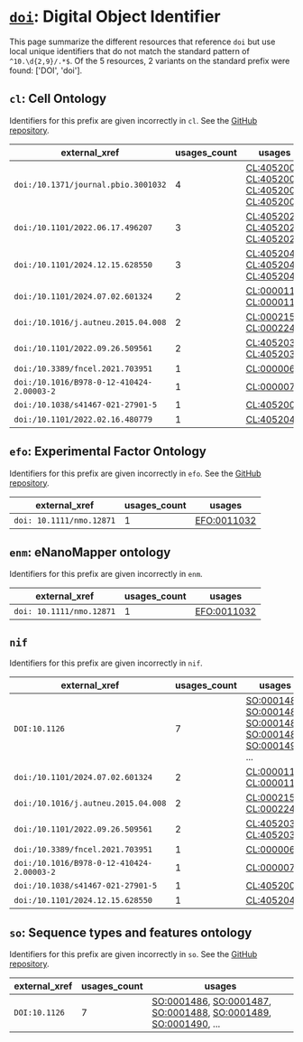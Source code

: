 # [`doi`](https://bioregistry.io/doi): Digital Object Identifier

This page summarize the different resources that reference `doi`
but use local unique identifiers that do not match the standard pattern of
`^10.\d{2,9}/.*$`. Of the 5 resources,
2 variants on the standard prefix were found: ['DOI', 'doi'].

## `cl`: Cell Ontology

Identifiers for this prefix are given incorrectly in `cl`. See the [GitHub repository](https://github.com/obophenotype/cell-ontology).

| external_xref                             |   usages_count | usages                                                                                                                                                                                                                             |
|-------------------------------------------|----------------|------------------------------------------------------------------------------------------------------------------------------------------------------------------------------------------------------------------------------------|
| `doi:/10.1371/journal.pbio.3001032`       |              4 | [CL:4052008](http://purl.obolibrary.org/obo/CL_4052008), [CL:4052008](http://purl.obolibrary.org/obo/CL_4052008), [CL:4052009](http://purl.obolibrary.org/obo/CL_4052009), [CL:4052009](http://purl.obolibrary.org/obo/CL_4052009) |
| `doi:/10.1101/2022.06.17.496207`          |              3 | [CL:4052020](http://purl.obolibrary.org/obo/CL_4052020), [CL:4052020](http://purl.obolibrary.org/obo/CL_4052020), [CL:4052021](http://purl.obolibrary.org/obo/CL_4052021)                                                          |
| `doi:/10.1101/2024.12.15.628550`          |              3 | [CL:4052045](http://purl.obolibrary.org/obo/CL_4052045), [CL:4052046](http://purl.obolibrary.org/obo/CL_4052046), [CL:4052047](http://purl.obolibrary.org/obo/CL_4052047)                                                          |
| `doi:/10.1101/2024.07.02.601324`          |              2 | [CL:0000114](http://purl.obolibrary.org/obo/CL_0000114), [CL:0000114](http://purl.obolibrary.org/obo/CL_0000114)                                                                                                                   |
| `doi:/10.1016/j.autneu.2015.04.008`       |              2 | [CL:0002152](http://purl.obolibrary.org/obo/CL_0002152), [CL:0002244](http://purl.obolibrary.org/obo/CL_0002244)                                                                                                                   |
| `doi:/10.1101/2022.09.26.509561`          |              2 | [CL:4052037](http://purl.obolibrary.org/obo/CL_4052037), [CL:4052037](http://purl.obolibrary.org/obo/CL_4052037)                                                                                                                   |
| `doi:/10.3389/fncel.2021.703951`          |              1 | [CL:0000065](http://purl.obolibrary.org/obo/CL_0000065)                                                                                                                                                                            |
| `doi:/10.1016/B978-0-12-410424-2.00003-2` |              1 | [CL:0000079](http://purl.obolibrary.org/obo/CL_0000079)                                                                                                                                                                            |
| `doi:/10.1038/s41467-021-27901-5`         |              1 | [CL:4052006](http://purl.obolibrary.org/obo/CL_4052006)                                                                                                                                                                            |
| `doi:/10.1101/2022.02.16.480779`          |              1 | [CL:4052040](http://purl.obolibrary.org/obo/CL_4052040)                                                                                                                                                                            |

## `efo`: Experimental Factor Ontology

Identifiers for this prefix are given incorrectly in `efo`. See the [GitHub repository](https://github.com/EBISPOT/efo/).

| external_xref            |   usages_count | usages                                              |
|--------------------------|----------------|-----------------------------------------------------|
| `doi: 10.1111/nmo.12871` |              1 | [EFO:0011032](http://www.ebi.ac.uk/efo/EFO_0011032) |

## `enm`: eNanoMapper ontology

Identifiers for this prefix are given incorrectly in `enm`.

| external_xref            |   usages_count | usages                                              |
|--------------------------|----------------|-----------------------------------------------------|
| `doi: 10.1111/nmo.12871` |              1 | [EFO:0011032](http://www.ebi.ac.uk/efo/EFO_0011032) |

## `nif`

Identifiers for this prefix are given incorrectly in `nif`.

| external_xref                             |   usages_count | usages                                                                                                                                                                                                                                                                                           |
|-------------------------------------------|----------------|--------------------------------------------------------------------------------------------------------------------------------------------------------------------------------------------------------------------------------------------------------------------------------------------------|
| `DOI:10.1126`                             |              7 | [SO:0001486](http://purl.obolibrary.org/obo/SO_0001486), [SO:0001487](http://purl.obolibrary.org/obo/SO_0001487), [SO:0001488](http://purl.obolibrary.org/obo/SO_0001488), [SO:0001489](http://purl.obolibrary.org/obo/SO_0001489), [SO:0001490](http://purl.obolibrary.org/obo/SO_0001490), ... |
| `doi:/10.1101/2024.07.02.601324`          |              2 | [CL:0000114](http://purl.obolibrary.org/obo/CL_0000114), [CL:0000114](http://purl.obolibrary.org/obo/CL_0000114)                                                                                                                                                                                 |
| `doi:/10.1016/j.autneu.2015.04.008`       |              2 | [CL:0002152](http://purl.obolibrary.org/obo/CL_0002152), [CL:0002244](http://purl.obolibrary.org/obo/CL_0002244)                                                                                                                                                                                 |
| `doi:/10.1101/2022.09.26.509561`          |              2 | [CL:4052037](http://purl.obolibrary.org/obo/CL_4052037), [CL:4052037](http://purl.obolibrary.org/obo/CL_4052037)                                                                                                                                                                                 |
| `doi:/10.3389/fncel.2021.703951`          |              1 | [CL:0000065](http://purl.obolibrary.org/obo/CL_0000065)                                                                                                                                                                                                                                          |
| `doi:/10.1016/B978-0-12-410424-2.00003-2` |              1 | [CL:0000079](http://purl.obolibrary.org/obo/CL_0000079)                                                                                                                                                                                                                                          |
| `doi:/10.1038/s41467-021-27901-5`         |              1 | [CL:4052006](http://purl.obolibrary.org/obo/CL_4052006)                                                                                                                                                                                                                                          |
| `doi:/10.1101/2024.12.15.628550`          |              1 | [CL:4052045](http://purl.obolibrary.org/obo/CL_4052045)                                                                                                                                                                                                                                          |

## `so`: Sequence types and features ontology

Identifiers for this prefix are given incorrectly in `so`. See the [GitHub repository](https://github.com/The-Sequence-Ontology/SO-Ontologies).

| external_xref   |   usages_count | usages                                                                                                                                                                                                                                                                                           |
|-----------------|----------------|--------------------------------------------------------------------------------------------------------------------------------------------------------------------------------------------------------------------------------------------------------------------------------------------------|
| `DOI:10.1126`   |              7 | [SO:0001486](http://purl.obolibrary.org/obo/SO_0001486), [SO:0001487](http://purl.obolibrary.org/obo/SO_0001487), [SO:0001488](http://purl.obolibrary.org/obo/SO_0001488), [SO:0001489](http://purl.obolibrary.org/obo/SO_0001489), [SO:0001490](http://purl.obolibrary.org/obo/SO_0001490), ... |


